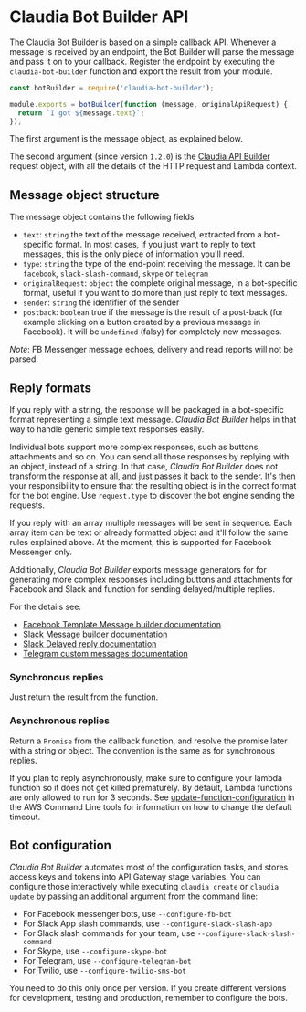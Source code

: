 # Claudia Bot Builder API

The Claudia Bot Builder is based on a simple callback API. Whenever a message is received by an endpoint, the Bot Builder will parse the message and pass it on to your callback. Register the endpoint by executing the `claudia-bot-builder` function and export the result from your module.

```javascript
const botBuilder = require('claudia-bot-builder');

module.exports = botBuilder(function (message, originalApiRequest) {
  return `I got ${message.text}`;
});
```

The first argument is the message object, as explained below.

The second argument (since version `1.2.0`) is the [Claudia API Builder](https://github.com/claudiajs/claudia-api-builder/blob/master/docs/api.md#the-request-object) request object, with all the details of the HTTP request and Lambda context.

## Message object structure

The message object contains the following fields

* `text`: `string` the text of the message received, extracted from a bot-specific format. In most cases, if you just want to reply to text messages, this is the only piece of information you'll need.
* `type`: `string` the type of the end-point receiving the message. It can be `facebook`, `slack-slash-command`, `skype` or `telegram`
* `originalRequest`: `object` the complete original message, in a bot-specific format, useful if you want to do more than just reply to text messages.
* `sender`: `string` the identifier of the sender
* `postback`: `boolean` true if the message is the result of a post-back (for example clicking on a button created by a previous message in Facebook). It will be `undefined` (falsy) for completely new messages.

_Note_: FB Messenger message echoes, delivery and read reports will not be parsed.

## Reply formats

If you reply with a string, the response will be packaged in a bot-specific format representing a simple text message. _Claudia Bot Builder_ helps in that way to handle generic simple text responses easily.

Individual bots support more complex responses, such as buttons, attachments and so on. You can send all those responses by replying with an object, instead of a string. In that case, _Claudia Bot Builder_ does not transform the response at all, and just passes it back to the sender. It's then your responsibility to ensure that the resulting object is in the correct format for the bot engine. Use `request.type` to discover the bot engine sending the requests.

If you reply with an array multiple messages will be sent in sequence. Each array item can be text or already formatted object and it'll follow the same rules explained above. At the moment, this is supported for Facebook Messenger only.

Additionally, _Claudia Bot Builder_ exports message generators for for generating more complex responses including buttons and attachments for Facebook and Slack and function for sending delayed/multiple replies.

For the details see:

- [Facebook Template Message builder documentation](FB_TEMPLATE_MESSAGE_BUILDER.md)
- [Slack Message builder documentation](SLACK_MESSAGE_MESSAGE_BUILDER.md)
- [Slack Delayed reply documentation](SLACK_DELAYED_REPLY_BUILDER.md)
- [Telegram custom messages documentation](TELEGRAM_CUSTOM_MESSAGES.md)

### Synchronous replies

Just return the result from the function.

### Asynchronous replies

Return a `Promise` from the callback function, and resolve the promise later with a string or object. The convention is the same as for synchronous replies.

If you plan to reply asynchronously, make sure to configure your lambda function so it does not get killed prematurely. By default, Lambda functions are only allowed to run for 3 seconds. See [update-function-configuration](http://docs.aws.amazon.com/cli/latest/reference/lambda/update-function-configuration.html) in the AWS Command Line tools for information on how to change the default timeout.

## Bot configuration

_Claudia Bot Builder_ automates most of the configuration tasks, and stores access keys and tokens into API Gateway stage variables. You can configure those interactively while executing `claudia create` or `claudia update` by passing an additional argument from the command line:

* For Facebook messenger bots, use `--configure-fb-bot`
* For Slack App slash commands, use `--configure-slack-slash-app`
* For Slack slash commands for your team, use `--configure-slack-slash-command`
* For Skype, use `--configure-skype-bot`
* For Telegram, use `--configure-telegram-bot`
* For Twilio, use `--configure-twilio-sms-bot`

You need to do this only once per version. If you create different versions for development, testing and production, remember to configure the bots.
